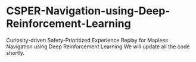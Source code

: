 # CSPER-Navigation-using-Deep-Reinforcement-Learning
Curiosity-driven Safety-Prioritized Experience Replay for Mapless Navigation using Deep Reinforcement Learning
We will update all the code shortly.
